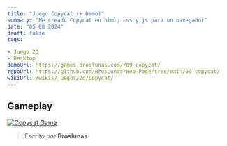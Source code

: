 ```yaml
---
title: "Juego Copycat (+ Demo)"
summary: "He creado Copycat en html, css y js para un navegador"
date: "05 08 2024"
draft: false
tags:

- Juego 2D
- Desktop
demoUrl: https://games.broslunas.com//09-copycat/
repoUrl: https://github.com/BrosLunas/Web-Page/tree/main/09-copycat/
wikiUrl: /wikis/juegos/2d/copycat/
---
```


## Gameplay
[![Copycat Game](/assets/img/games/copycat.png)](/assets/video/gameplay/copycat.mp4)

> Escrito por **Broslunas**